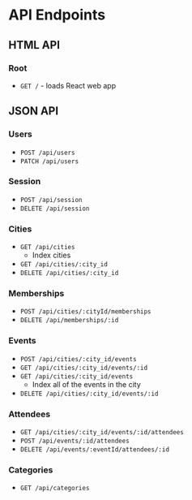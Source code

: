 # API Endpoints

## HTML API
### Root 
- `GET /` - loads React web app 

## JSON API
### Users
- `POST /api/users`
- `PATCH /api/users`

### Session 
- `POST /api/session`
- `DELETE /api/session` 

### Cities 
- `GET /api/cities` 
	* Index cities
- `GET /api/cities/:city_id` 
- `DELETE /api/cities/:city_id`

### Memberships 
- `POST /api/cities/:cityId/memberships`
- `DELETE /api/memberships/:id`

### Events 
- `POST /api/cities/:city_id/events`
- `GET /api/cities/:city_id/events/:id` 
- `GET /api/cities/:city_id/events` 
	* Index all of the events in the city
- `DELETE /api/cities/:city_id/events/:id`

### Attendees
- `GET /api/cities/:city_id/events/:id/attendees`
- `POST /api/events/:id/attendees`
-  `DELETE /api/events/:eventId/attendees/:id`
	
### Categories 
- `GET /api/categories`

